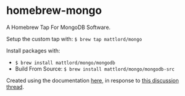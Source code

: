 # homebrew-mongo
A Homebrew Tap For MongoDB Software. 

Setup the custom tap with: `$ brew tap mattlord/mongo`

Install packages with: 
* `$ brew install mattlord/mongo/mongodb`
* Build From Source: `$ brew install mattlord/mongo/mongodb-src`



Created using the documentation [here](https://github.com/Homebrew/brew/blob/master/docs/How-to-Create-and-Maintain-a-Tap.md), in response to [this discussion thread](https://discourse.brew.sh/t/mongodb-sspl-license/4058/3).
